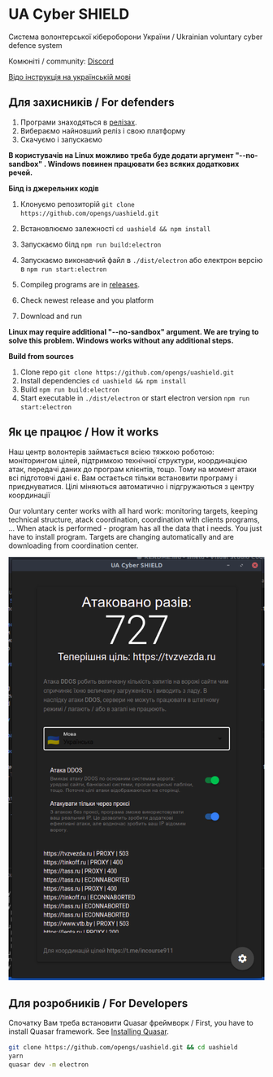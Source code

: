 # UA Cyber SHIELD
Система волонтерської кібероборони України  / Ukrainian voluntary cyber defence system

Комюніті / community: [Discord](https://discord.gg/7BfJ9JKQ98)

[Відо інструкція на українській мові](https://youtu.be/snTzpRt7a5k)

## Для захисників / For defenders
1. Програми знаходяться в [релізах](https://github.com/opengs/uashield/releases).
2. Вибераємо найновший реліз і свою платформу
3. Скачуємо і запускаємо

**В користувачів на Linux можливо треба буде додати аргумент "--no-sandbox" . Windows повинен працювати без всяких додаткових речей.**

**Білд із джерельних кодів**
1. Клонуємо репозиторій `git clone https://github.com/opengs/uashield.git`
2. Встановлюємо залежності `cd uashield && npm install`
3. Запускаємо білд `npm run build:electron`
4. Запускаємо виконавчий файл в `./dist/electron` або електрон версію в `npm run start:electron`

1. Compileg programs are in [releases](https://github.com/opengs/uashield/releases).
2. Check newest release and you platform
3. Download and run

**Linux may require additional "--no-sandbox" argument. We are trying to solve this problem. Windows works without any additional steps.**

**Build from sources**
1. Clone repo `git clone https://github.com/opengs/uashield.git`
2. Install dependencies `cd uashield && npm install`
3. Build `npm run build:electron`
4. Start executable in `./dist/electron` or start electron version `npm run start:electron`

## Як це працює / How it works
Наш центр волонтерів займається всією тяжкою роботою: моніторингом цілей, підтримкою технічної структури, координацією атак, передачі даних до програм клієнтів, тощо. Тому на момент атаки всі підготовчі дані є. Вам остається тільки встановити програму і приєднуватися. Цілі міняються автоматично і підгружаються з центру координації

Our voluntary center works with all hard work: monitoring targets, keeping technical structure, atack coordination, coordination with clients programs, ... When atack is performed - program has all the data that i needs. You just have to install program. Targets are changing automatically and are downloading from coordination center.

![Working example](docs/working.png)

## Для розробників / For Developers

Спочатку Вам треба встановити Quasar фреймворк / First, you have to install Quasar framework.
See [Installing Quasar](https://quasar.dev/quasar-cli/installation).

```bash
git clone https://github.com/opengs/uashield.git && cd uashield
yarn
quasar dev -m electron
```
